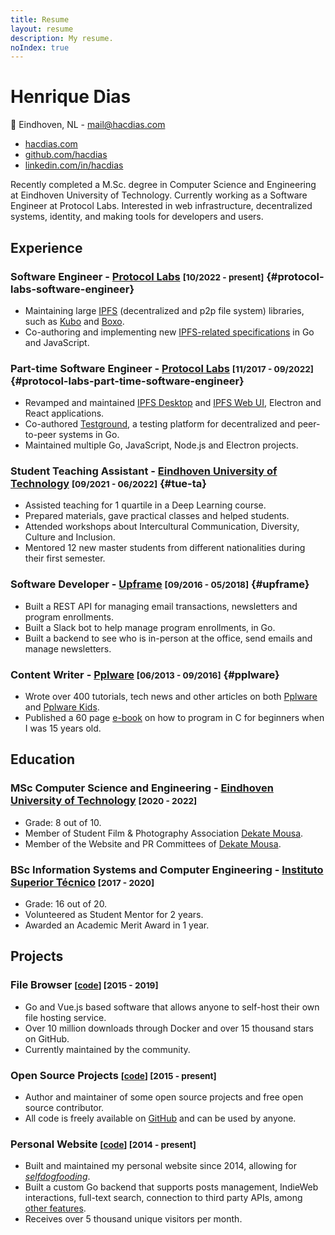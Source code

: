 ```yaml
---
title: Resume
layout: resume
description: My resume.
noIndex: true
---
```


<!--more-->

<div id="resume-header">
  <div>

  # Henrique Dias

  📍 Eindhoven, NL - [mail@hacdias.com](mailto:mail@hacdias.com)

  </div>

  - [hacdias.com](https://hacdias.com)
  - [github.com/hacdias][github]
  - [linkedin.com/in/hacdias](https://www.linkedin.com/in/hacdias/)

</div>

Recently completed a M.Sc. degree in Computer Science and Engineering at Eindhoven University of Technology. Currently working as a Software Engineer at Protocol Labs. Interested in web infrastructure, decentralized systems, identity, and making tools for developers and users.

## Experience

### Software Engineer - [Protocol Labs] <small>[10/2022 - present]</small> {#protocol-labs-software-engineer}

- Maintaining large [IPFS] (decentralized and  p2p file system) libraries, such as [Kubo] and [Boxo].
- Co-authoring and implementing new [IPFS-related specifications][IPFS Specs] in Go and JavaScript.

### Part-time Software Engineer - [Protocol Labs] <small>[11/2017 - 09/2022]</small> {#protocol-labs-part-time-software-engineer}

- Revamped and maintained [IPFS Desktop] and [IPFS Web UI], Electron and React applications.
- Co-authored [Testground], a testing platform for decentralized and peer-to-peer systems in Go.
- Maintained multiple Go, JavaScript, Node.js and Electron projects.

### Student Teaching Assistant - [Eindhoven University of Technology] <small>[09/2021 - 06/2022]</small> {#tue-ta}

- Assisted teaching for 1 quartile in a Deep Learning course.
- Prepared materials, gave practical classes and helped students.
- Attended workshops about Intercultural Communication, Diversity, Culture and Inclusion.
- Mentored 12 new master students from different nationalities during their first semester.

### Software Developer - [Upframe] <small>[09/2016 - 05/2018]</small> {#upframe}

- Built a REST API for managing email transactions, newsletters and program enrollments.
- Built a Slack bot to help manage program enrollments, in Go.
- Built a backend to see who is in-person at the office, send emails and manage newsletters.

### Content Writer - [Pplware] <small>[06/2013 -  09/2016]</small> {#pplware}

- Wrote over 400 tutorials, tech news and other articles on both [Pplware][Pplware Me] and [Pplware Kids].
- Published a 60 page [e-book][Pplware Ebook] on how to program in C for beginners when I was 15 years old.

[Protocol Labs]: https://protocol.ai
[IPFS]: https://ipfs.tech
[Kubo]: https://github.com/ipfs/kubo
[Boxo]: https://github.com/ipfs/boxo
[IPFS Specs]: https://specs.ipfs.tech/
[Testground]: http://testground.ai/
[IPFS Desktop]: https://github.com/ipfs/ipfs-desktop
[IPFS Web UI]: https://github.com/ipfs/ipfs-webui
[Upframe]: https://upframe.io
[Pplware]: https://pplware.sapo.pt
[Pplware Me]: https://pplware.sapo.pt/author/henrique_dias/
[Pplware Kids]: https://kids.pplware.sapo.pt/author/henrique_dias/
[Pplware Ebook]: https://cdn.hacdias.com/media/aprenda-a-programar.pdf

## Education

### MSc Computer Science and Engineering - [Eindhoven University of Technology] <small>[2020 - 2022]</small>

- Grade: 8 out of 10.
- Member of Student Film & Photography Association [Dekate Mousa].
- Member of the Website and PR Committees of [Dekate Mousa].

### BSc Information Systems and Computer Engineering - [Instituto Superior Técnico] <small>[2017 - 2020]</small>

- Grade: 16 out of 20.
- Volunteered as Student Mentor for 2 years.
- Awarded an Academic Merit Award in 1 year.

[Eindhoven University of Technology]: https://tue.nl
[Dekate Mousa]: https://dekatemousa.nl/
[Instituto Superior Técnico]: https://tecnico.ulisboa.pt

## Projects

### File Browser <small>[[code](https://github.com/filebrowser/filebrowser)] [2015 - 2019]</small>

- Go and Vue.js based software that allows anyone to self-host their own file hosting service.
- Over 10 million downloads through Docker and over 15 thousand stars on GitHub.
- Currently maintained by the community.

### Open Source Projects <small>[[code][github]] [2015 - present]</small>

- Author and maintainer of some open source projects and free open source contributor.
- All code is freely available on [GitHub][github] and can be used by anyone.

### Personal Website <small>[[code](https://github.com/hacdias/eagle)] [2014 - present]</small>

- Built and maintained my personal website since 2014, allowing for *[selfdogfooding](https://indieweb.org/selfdogfood)*.
- Built a custom Go backend that supports posts management, IndieWeb interactions, full-text search, connection to third party APIs, among [other features](https://hacdias.com/meta).
- Receives over 5 thousand unique visitors per month.

[github]: https://github.com/hacdias
